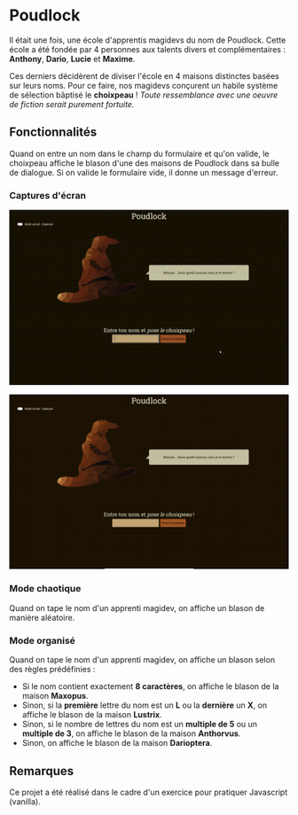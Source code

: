 # Poudlock

Il était une fois, une école d'apprentis magidevs du nom de Poudlock. Cette école a été fondée par 4 personnes aux talents divers et complémentaires : **Anthony**, **Dario**, **Lucie** et **Maxime**.

Ces derniers décidèrent de diviser l'école en 4 maisons distinctes basées sur leurs noms. Pour ce faire, nos magidevs conçurent un habile système de sélection bâptisé le **choixpeau** ! *Toute ressemblance avec une oeuvre de fiction serait purement fortuite.*

## Fonctionnalités

Quand on entre un nom dans le champ du formulaire et qu'on valide, le choixpeau affiche le blason d'une des maisons de Poudlock dans sa bulle de dialogue. Si on valide le formulaire vide, il donne un message d'erreur.

### Captures d'écran

![Présentation site](screens/screen.gif)

![Présentation site](screens/capture.png)

### Mode chaotique

Quand on tape le nom d'un apprenti magidev, on affiche un blason de manière aléatoire.

### Mode organisé

Quand on tape le nom d'un apprenti magidev, on affiche un blason selon des règles prédéfinies :

- Si le nom contient exactement **8 caractères**, on affiche le blason de la maison **Maxopus**.
- Sinon, si la **première** lettre du nom est un **L** ou la **dernière** un **X**, on affiche le blason de la maison **Lustrix**.
- Sinon, si le nombre de lettres du nom est un **multiple de 5** ou un **multiple de 3**, on affiche le blason de la maison **Anthorvus**.
- Sinon, on affiche le blason de la maison **Darioptera**.

## Remarques

Ce projet a été réalisé dans le cadre d'un exercice pour pratiquer Javascript (vanilla).

